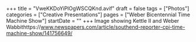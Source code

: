 +++
title = "VweKKDoYiPlOgWSCQKnd.avif"
draft = false
tags = ["Photos"]
categories = ["Creative Presentations"]
pages = ["Weber Bicentennial Time Machine Show"]
startDate = ""
+++
Image showing Kettle II and Weber Wabbithttps://www.newspapers.com/article/southend-reporter-cpi-time-machine-show/141756649/
